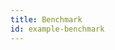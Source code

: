 ```yaml
---
title: Benchmark
id: example-benchmark
---
```


<script src="https://bundle.run/webassembly-interpreter@0.0.29"></script>
<script src="/example-benchmark.js"></script>
